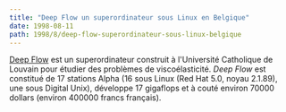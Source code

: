 ```yaml
---
title: "Deep Flow un superordinateur sous Linux en Belgique"
date: 1998-08-11
path: 1998/8/deep-flow-superordinateur-sous-linux-belgique
---
```


<P>
<A HREF="http://www.meca.ucl.ac.be/memawww/deepflow/">Deep Flow</A>
est un superordinateur construit à l'Université Catholique de Louvain
pour étudier des problèmes de viscoélasticité.  <EM>Deep Flow</EM> est
constitué de 17 stations Alpha (16 sous Linux (Red Hat 5.0, noyau 2.1.89),
une sous Digital Unix), développe 17 gigaflops et à couté environ 70000
dollars (environ 400000 francs français).
</P>


